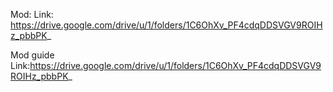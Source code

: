 Mod:
Link: https://drive.google.com/drive/u/1/folders/1C6OhXv_PF4cdqDDSVGV9ROIHz_pbbPK_

Mod guide
Link:https://drive.google.com/drive/u/1/folders/1C6OhXv_PF4cdqDDSVGV9ROIHz_pbbPK_